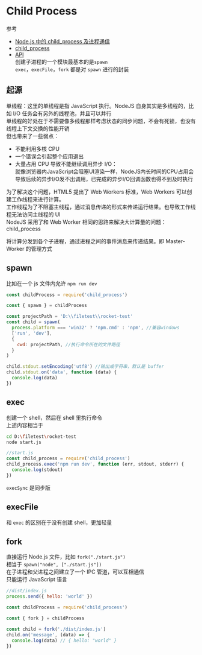 # Child Process

参考

- [Node.js 中的 child_process 及进程通信](https://www.byvoid.com/zhs/blog/node-child-process-ipc)
- [child_process](https://github.com/chyingp/nodejs-learning-guide/blob/master/%E6%A8%A1%E5%9D%97/child_process.md)
- [API](https://nodejs.org/api/child_process.html)  
  创建子进程的一个模块最基本的是`spawn`  
  `exec`，`execFile`，`fork` 都是对 `spawn` 进行的封装

## 起源

单线程：这里的单线程是指 JavaScript 执行。NodeJS 自身其实是多线程的，比如 I/O 任务会有另外的线程池，并且可以并行  
单线程的好处在于不需要像多线程那样考虑状态的同步问题，不会有死锁，也没有线程上下文交换的性能开销  
但也带来了一些弱点：

- 不能利用多核 CPU
- 一个错误会引起整个应用退出
- 大量占用 CPU 导致不能继续调用异步 I/O：  
  就像浏览器内JavaScript会阻塞UI渲染一样，NodeJS内长时间的CPU占用会导致后续的异步I/O发不出调用，已完成的异步I/O回调函数也得不到及时执行

为了解决这个问题，HTML5 提出了 Web Workers 标准，Web Workers 可以创建工作线程来进行计算。  
工作线程为了不阻塞主线程，通过消息传递的形式来传递运行结果。也导致工作线程无法访问主线程的 UI  
NodeJS 采用了和 Web Worker 相同的思路来解决大计算量的问题：child_process

将计算分发到各个子进程，通过进程之间的事件消息来传递结果。即 Master-Worker 的管理方式

## spawn

比如在一个 js 文件内允许 `npm run dev`

```js
const childProcess = require('child_process')

const { spawn } = childProcess

const projectPath = 'D:\\filetest\\rocket-test'
const child = spawn(
  process.platform === 'win32' ? 'npm.cmd' : 'npm', //兼容windows
  ['run', 'dev'],
  {
    cwd: projectPath, //执行命令所在的文件路径
  }
)

child.stdout.setEncoding('utf8') //输出成字符串，默认是 buffer
child.stdout.on('data', function (data) {
  console.log(data)
})
```

## exec

创建一个 shell，然后在 shell 里执行命令  
上述内容相当于

```bash
cd D:\filetest\rocket-test
node start.js
```

```js
//start.js
const child_process = require('child_process')
child_process.exec('npm run dev', function (err, stdout, stderr) {
  console.log(stdout)
})
```

`execSync` 是同步版

## execFile

和 `exec` 的区别在于没有创建 shell，更加轻量

## fork

直接运行 Node.js 文件，比如 `fork("./start.js")`  
相当于 `spawn("node", ["./start.js"])`  
在子进程和父进程之间建立了一个 IPC 管道，可以互相通信  
只能运行 JavaScript 语言

```js
//dist/index.js
process.send({ hello: 'world' })
```

```js
const childProcess = require('child_process')

const { fork } = childProcess

const child = fork('./dist/index.js')
child.on('message', (data) => {
  console.log(data) // { hello: "world" }
})
```

